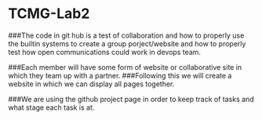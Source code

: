 # TCMG-Lab2

###The code in git hub is a test of collaboration and how to properly use the builtin systems to create a group porject/website and how to properly test how open communications could work in devops team.

###Each member will have some form of website or collaborative site in which they team up with a partner. 
###Following this we will create a website in which we can display all pages together.

###We are using the github project page in order to keep track of tasks and what stage each task is at.
